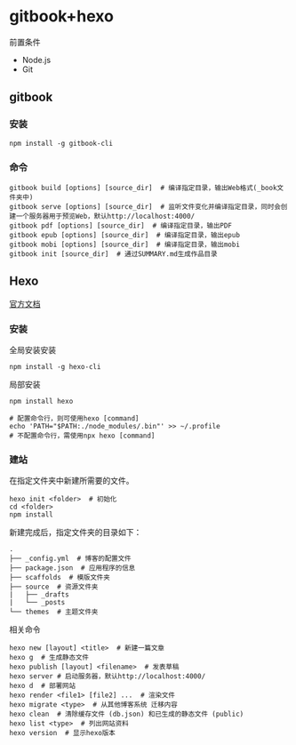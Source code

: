 # gitbook+hexo
前置条件
- Node.js
- Git

## gitbook

### 安装

```shell
npm install -g gitbook-cli
```

### 命令

````shell
gitbook build [options] [source_dir]  # 编译指定目录，输出Web格式(_book文件夹中)
gitbook serve [options] [source_dir]  # 监听文件变化并编译指定目录，同时会创建一个服务器用于预览Web，默认http://localhost:4000/
gitbook pdf [options] [source_dir]  # 编译指定目录，输出PDF
gitbook epub [options] [source_dir]  # 编译指定目录，输出epub
gitbook mobi [options] [source_dir]  # 编译指定目录，输出mobi
gitbook init [source_dir]  # 通过SUMMARY.md生成作品目录
````

## Hexo

[官方文档](https://hexo.io/zh-cn/docs/)

### 安装

全局安装安装

```shell
npm install -g hexo-cli
```

局部安装

```shell
npm install hexo

# 配置命令行，则可使用hexo [command]
echo 'PATH="$PATH:./node_modules/.bin"' >> ~/.profile
# 不配置命令行，需使用npx hexo [command]
```

### 建站

在指定文件夹中新建所需要的文件。

```shell
hexo init <folder>  # 初始化
cd <folder>
npm install
```

新建完成后，指定文件夹的目录如下：

```
.
├── _config.yml  # 博客的配置文件
├── package.json  # 应用程序的信息
├── scaffolds  # 模版文件夹
├── source  # 资源文件夹
|   ├── _drafts
|   └── _posts
└── themes  # 主题文件夹
```

相关命令

```shell
hexo new [layout] <title>  # 新建一篇文章
hexo g  # 生成静态文件
hexo publish [layout] <filename>  # 发表草稿
hexo server # 启动服务器，默认http://localhost:4000/
hexo d  # 部署网站
hexo render <file1> [file2] ...  # 渲染文件
hexo migrate <type>  # 从其他博客系统 迁移内容
hexo clean  # 清除缓存文件 (db.json) 和已生成的静态文件 (public)
hexo list <type>  # 列出网站资料
hexo version  # 显示hexo版本
```

